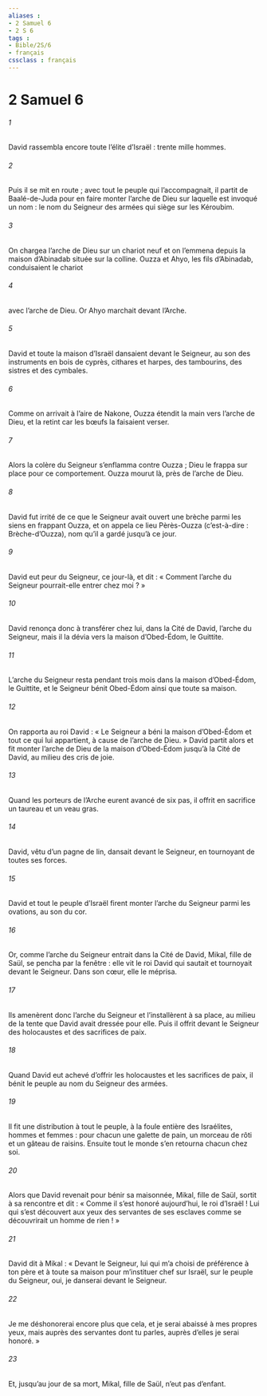 ```yaml
---
aliases : 
- 2 Samuel 6
- 2 S 6
tags : 
- Bible/2S/6
- français
cssclass : français
---
```


# 2 Samuel 6

###### 1
David rassembla encore toute l’élite d’Israël : trente mille hommes.
###### 2
Puis il se mit en route ; avec tout le peuple qui l’accompagnait, il partit de Baalé-de-Juda pour en faire monter l’arche de Dieu sur laquelle est invoqué un nom : le nom du Seigneur des armées qui siège sur les Kéroubim.
###### 3
On chargea l’arche de Dieu sur un chariot neuf et on l’emmena depuis la maison d’Abinadab située sur la colline. Ouzza et Ahyo, les fils d’Abinadab, conduisaient le chariot
###### 4
avec l’arche de Dieu. Or Ahyo marchait devant l’Arche.
###### 5
David et toute la maison d’Israël dansaient devant le Seigneur, au son des instruments en bois de cyprès, cithares et harpes, des tambourins, des sistres et des cymbales.
###### 6
Comme on arrivait à l’aire de Nakone, Ouzza étendit la main vers l’arche de Dieu, et la retint car les bœufs la faisaient verser.
###### 7
Alors la colère du Seigneur s’enflamma contre Ouzza ; Dieu le frappa sur place pour ce comportement. Ouzza mourut là, près de l’arche de Dieu.
###### 8
David fut irrité de ce que le Seigneur avait ouvert une brèche parmi les siens en frappant Ouzza, et on appela ce lieu Pèrès-Ouzza (c’est-à-dire : Brèche-d’Ouzza), nom qu’il a gardé jusqu’à ce jour.
###### 9
David eut peur du Seigneur, ce jour-là, et dit : « Comment l’arche du Seigneur pourrait-elle entrer chez moi ? »
###### 10
David renonça donc à transférer chez lui, dans la Cité de David, l’arche du Seigneur, mais il la dévia vers la maison d’Obed-Édom, le Guittite.
###### 11
L’arche du Seigneur resta pendant trois mois dans la maison d’Obed-Édom, le Guittite, et le Seigneur bénit Obed-Édom ainsi que toute sa maison.
###### 12
On rapporta au roi David : « Le Seigneur a béni la maison d’Obed-Édom et tout ce qui lui appartient, à cause de l’arche de Dieu. » David partit alors et fit monter l’arche de Dieu de la maison d’Obed-Édom jusqu’à la Cité de David, au milieu des cris de joie.
###### 13
Quand les porteurs de l’Arche eurent avancé de six pas, il offrit en sacrifice un taureau et un veau gras.
###### 14
David, vêtu d’un pagne de lin, dansait devant le Seigneur, en tournoyant de toutes ses forces.
###### 15
David et tout le peuple d’Israël firent monter l’arche du Seigneur parmi les ovations, au son du cor.
###### 16
Or, comme l’arche du Seigneur entrait dans la Cité de David, Mikal, fille de Saül, se pencha par la fenêtre : elle vit le roi David qui sautait et tournoyait devant le Seigneur. Dans son cœur, elle le méprisa.
###### 17
Ils amenèrent donc l’arche du Seigneur et l’installèrent à sa place, au milieu de la tente que David avait dressée pour elle. Puis il offrit devant le Seigneur des holocaustes et des sacrifices de paix.
###### 18
Quand David eut achevé d’offrir les holocaustes et les sacrifices de paix, il bénit le peuple au nom du Seigneur des armées.
###### 19
Il fit une distribution à tout le peuple, à la foule entière des Israélites, hommes et femmes : pour chacun une galette de pain, un morceau de rôti et un gâteau de raisins. Ensuite tout le monde s’en retourna chacun chez soi.
###### 20
Alors que David revenait pour bénir sa maisonnée, Mikal, fille de Saül, sortit à sa rencontre et dit : « Comme il s’est honoré aujourd’hui, le roi d’Israël ! Lui qui s’est découvert aux yeux des servantes de ses esclaves comme se découvrirait un homme de rien ! »
###### 21
David dit à Mikal : « Devant le Seigneur, lui qui m’a choisi de préférence à ton père et à toute sa maison pour m’instituer chef sur Israël, sur le peuple du Seigneur, oui, je danserai devant le Seigneur.
###### 22
Je me déshonorerai encore plus que cela, et je serai abaissé à mes propres yeux, mais auprès des servantes dont tu parles, auprès d’elles je serai honoré. »
###### 23
Et, jusqu’au jour de sa mort, Mikal, fille de Saül, n’eut pas d’enfant.
